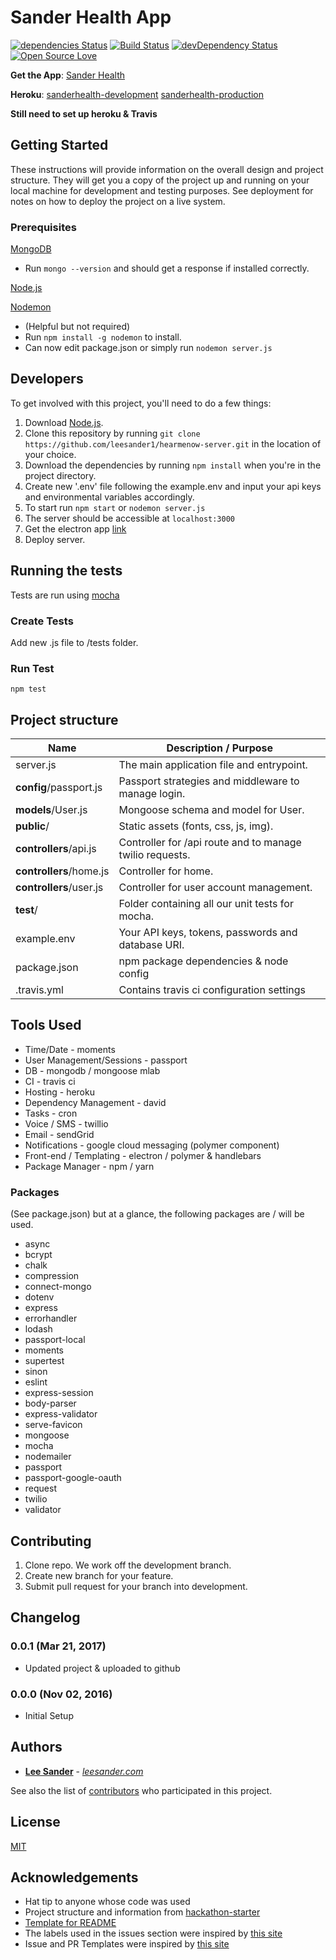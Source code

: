 Sander Health App
=======================
[![dependencies Status](https://david-dm.org/leesander1/sanderhealth/status.svg)](https://david-dm.org/leesander1/sanderhealth)
[![Build Status](https://travis-ci.org/leesander1/sanderhealth.svg?branch=master)](https://travis-ci.org/leesander1/hearmenow-server)
[![devDependency Status](https://david-dm.org/leesander1/sanderhealth.svg)](https://david-dm.org/leesander1/sanderhealth#info=devDependencies)
[![Open Source Love](https://badges.frapsoft.com/os/mit/mit.svg?v=102)](https://github.com/leesander1/sanderhealth/blob/master/license)

**Get the App**: [Sander Health](https://github.com/leesander1/sanderhealth)

**Heroku**:
[sanderhealth-development](https://leesander.com)
[sanderhealth-production](https://leesander.com)

**Still need to set up heroku & Travis**



## Getting Started

These instructions will provide information on the overall design and project structure. They will get you a copy of the project up and running on your local machine for development and testing purposes. See deployment for notes on how to deploy the project on a live system.


### Prerequisites

[MongoDB](https://docs.mongodb.com/manual/administration/install-community/)
* Run `mongo --version` and should get a response if installed correctly.

[Node.js](https://nodejs.org/)

[Nodemon](https://nodemon.io/)
* (Helpful but not required)
* Run `npm install -g nodemon` to install.
* Can now edit package.json or simply run `nodemon server.js`

## Developers
To get involved with this project, you'll need to do a few things:

1. Download [Node.js](https://nodejs.org/).
2. Clone this repository by running `git clone https://github.com/leesander1/hearmenow-server.git` in the location of your choice.
3. Download the dependencies by running `npm install` when you're in the project directory.
4. Create new '.env' file following the example.env and input your api keys and environmental variables accordingly.
5. To start run `npm start` or `nodemon server.js`
6. The server should be accessible at `localhost:3000`
7. Get the electron app [link](https://github.com/leesander1/hearmenow-electron)
8. Deploy server.


## Running the tests

Tests are run using [mocha](https://mochajs.org/)

### Create Tests

Add new .js file to /tests folder.


### Run Test


`npm test`

## Project structure

| Name                               | Description / Purpose                                        |
| ---------------------------------- | ------------------------------------------------------------ |
| server.js                          | The main application file and entrypoint.                    |
| **config**/passport.js             | Passport strategies and middleware to manage login.          |
| **models**/User.js                 | Mongoose schema and model for User.                          |
| **public**/                        | Static assets (fonts, css, js, img).                         |
| **controllers**/api.js             | Controller for /api route and to manage twilio requests.     |
| **controllers**/home.js            | Controller for home.                                         |
| **controllers**/user.js            | Controller for user account management.                      |
| **test**/                          | Folder containing all our unit tests for mocha.              |
| example.env                        | Your API keys, tokens, passwords and database URI.           |
| package.json                       | npm package dependencies & node config                       |
| .travis.yml                        | Contains travis ci configuration settings                    |

## Tools Used

* Time/Date - moments
* User Management/Sessions - passport
* DB - mongodb / mongoose mlab
* CI - travis ci
* Hosting - heroku
* Dependency Management - david
* Tasks - cron
* Voice / SMS - twillio
* Email - sendGrid
* Notifications - google cloud messaging (polymer component)
* Front-end / Templating - electron / polymer & handlebars
* Package Manager - npm / yarn


### Packages
(See package.json) but at a glance, the following packages are / will be used.

* async
* bcrypt
* chalk
* compression
* connect-mongo
* dotenv
* express
* errorhandler
* lodash
* passport-local
* moments
* supertest
* sinon
* eslint
* express-session
* body-parser
* express-validator
* serve-favicon
* mongoose
* mocha
* nodemailer
* passport
* passport-google-oauth
* request
* twilio
* validator


## Contributing

1. Clone repo. We work off the development branch.
2. Create new branch for your feature.
3. Submit pull request for your branch into development.

Changelog
---------

### 0.0.1 (Mar 21, 2017)
- Updated project & uploaded to github

### 0.0.0 (Nov 02, 2016)
- Initial Setup

## Authors

* [**Lee Sander**](https://github.com/leesander1) - *[leesander.com](https://leesander.com)*


See also the list of [contributors](https://github.com/leesander1/hearmenow-server/contributors) who participated in this project.

## License

[MIT](https://github.com/leesander1/sanderhealth/blob/master/license)

## Acknowledgements

* Hat tip to anyone whose code was used
* Project structure and information from [hackathon-starter](https://github.com/sahat/hackathon-starter)
* [Template for README](https://gist.githubusercontent.com/PurpleBooth/109311bb0361f32d87a2/raw/4a39c2139c4caa4686addc1e5dd490170fb82006/README-Template.md)
* The labels used in the issues section were inspired by [this site](https://robinpowered.com/blog/best-practice-system-for-organizing-and-tagging-github-issues/)
* Issue and PR Templates were inspired by [this site](https://www.talater.com/open-source-templates/#)
